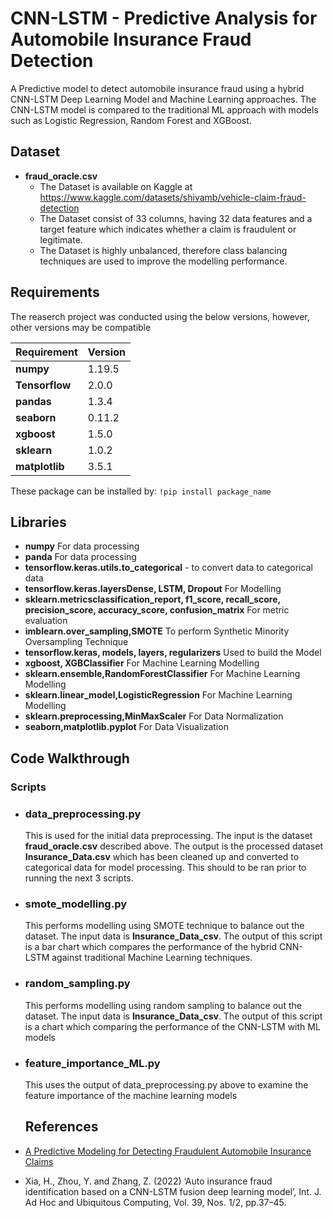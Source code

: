 # CNN-LSTM - Predictive Analysis for Automobile Insurance Fraud Detection

A Predictive model to detect automobile insurance fraud using a hybrid CNN-LSTM Deep Learning Model and Machine Learning approaches. The CNN-LSTM model is compared to the traditional ML approach with models such as Logistic Regression, Random Forest and XGBoost.

## Dataset
  - __fraud_oracle.csv__  
    - The Dataset is available on Kaggle at https://www.kaggle.com/datasets/shivamb/vehicle-claim-fraud-detection
    - The Dataset consist of 33 columns, having 32 data features and a target feature which indicates whether a claim is fraudulent or legitimate.
    - The Dataset is highly unbalanced, therefore class balancing techniques are used to improve the modelling performance.

  
## Requirements
The reaserch project was conducted using the below versions, however, other versions may be compatible 

Requirement                      | Version      | 
---------------------------------|--------------|
__numpy__                        | 1.19.5       | 
__Tensorflow__                   | 2.0.0        | 
__pandas__                       | 1.3.4        | 
__seaborn__                      | 0.11.2       | 
__xgboost__                      | 1.5.0        | 
__sklearn__                      | 1.0.2        | 
__matplotlib__                   | 3.5.1        | 

These package can be installed by:
    `!pip install package_name`
    
## Libraries

- __numpy__ For data processing
- __panda__ For data processing
- __tensorflow.keras.utils.to_categorical__ - to convert data to categorical data
- __tensorflow.keras.layersDense, LSTM, Dropout__ For Modelling
- __sklearn.metricsclassification_report, f1_score, recall_score, precision_score, accuracy_score, confusion_matrix__ For metric evaluation
- __imblearn.over_sampling,SMOTE__ To perform Synthetic Minority Oversampling Technique
- __tensorflow.keras, models, layers, regularizers__ Used to build the Model
- __xgboost, XGBClassifier__ For Machine Learning Modelling
- __sklearn.ensemble,RandomForestClassifier__ For Machine Learning Modelling
- __sklearn.linear_model,LogisticRegression__ For Machine Learning Modelling
- __sklearn.preprocessing,MinMaxScaler__ For Data Normalization
- __seaborn,matplotlib.pyplot__ For Data Visualization



## Code Walkthrough

### Scripts
- ### data_preprocessing.py 
  This is used for the initial data preprocessing. The input is the dataset __fraud_oracle.csv__ described above. The output is the processed dataset __Insurance_Data.csv__ which has been cleaned up and converted to categorical data for model processing. This should to be ran prior to running the next 3 scripts.

- ### smote_modelling.py 
  This performs modelling using SMOTE technique to balance out the dataset. The input data is __Insurance_Data_csv__. The output of this script is a  bar chart which compares the performance of the hybrid CNN-LSTM against traditional Machine Learning techniques. 

- ### random_sampling.py 
  This performs modelling using random sampling to balance out the dataset. The input data is __Insurance_Data_csv__. The output of this script is a chart which comparing the performance of the CNN-LSTM with ML models 

- ### feature_importance_ML.py 
  This uses the output of data_preprocessing.py above to examine the feature importance of the machine learning models
  
  ## References
- [A Predictive Modeling for Detecting Fraudulent Automobile Insurance Claims](https://www.scirp.org/journal/paperinformation.aspx?paperid=94450#t2![image](https://user-images.githubusercontent.com/23123894/165863288-7559dc22-b4f7-4678-a621-38d61edb0b51.png))
- Xia, H., Zhou, Y. and Zhang, Z. (2022) ‘Auto insurance fraud identification based on a CNN-LSTM fusion deep learning model’,
Int. J. Ad Hoc and Ubiquitous Computing, Vol. 39, Nos. 1/2, pp.37–45. 
